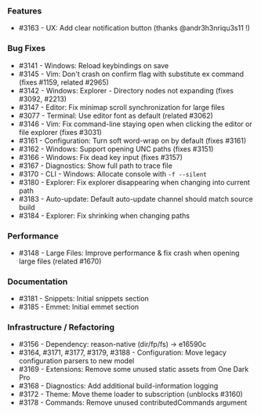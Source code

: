 ### Features 

- #3163 - UX: Add clear notification button (thanks @andr3h3nriqu3s11 !)

### Bug Fixes

- #3141 - Windows: Reload keybindings on save
- #3145 - Vim: Don't crash on confirm flag with substitute ex command (fixes #1159, related #2965)
- #3142 - Windows: Explorer - Directory nodes not expanding (fixes #3092, #2213)
- #3147 - Editor: Fix minimap scroll synchronization for large files
- #3077 - Terminal: Use editor font as default (related #3062)
- #3146 - Vim: Fix command-line staying open when clicking the editor or file explorer (fixes #3031)
- #3161 - Configuration: Turn soft word-wrap on by default (fixes #3161)
- #3162 - Windows: Support opening UNC paths (fixes #3151)
- #3166 - Windows: Fix dead key input (fixes #3157)
- #3167 - Diagnostics: Show full path to trace file
- #3170 - CLI - Windows: Allocate console with `-f --silent`
- #3180 - Explorer: Fix explorer disappearing when changing into current path
- #3183 - Auto-update: Default auto-update channel should match source build
- #3184 - Explorer: Fix shrinking when changing paths

### Performance

- #3148 - Large Files: Improve performance & fix crash when opening large files (related #1670)

### Documentation

- #3181 - Snippets: Initial snippets section
- #3185 - Emmet: Initial emmet section

### Infrastructure / Refactoring

- #3156 - Dependency: reason-native (dir/fp/fs) -> e16590c
- #3164, #3171, #3177, #3179, #3188 - Configuration: Move legacy configuration parsers to new model
- #3169 - Extensions: Remove some unused static assets from One Dark Pro
- #3168 - Diagnostics: Add additional build-information logging
- #3172 - Theme: Move theme loader to subscription (unblocks #3160)
- #3178 - Commands: Remove unused contributedCommands argument
